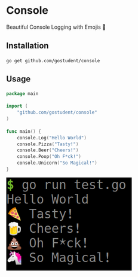 # Console

Beautiful Console Logging with Emojis 🦄

## Installation

`go get github.com/gostudent/console`

## Usage

```go
package main

import (
	"github.com/gostudent/console"
)

func main() {
	console.Log("Hello World")
	console.Pizza("Tasty!")
	console.Beer("Cheers!")
	console.Poop("Oh F*ck!")
	console.Unicorn("So Magical!")
}
```

![Screeshot](screenshot.png)